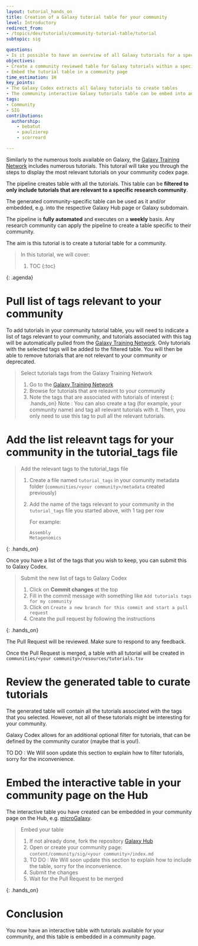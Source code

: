 ```yaml
---
layout: tutorial_hands_on
title: Creation of a Galaxy tutorial table for your community
level: Introductory
redirect_from:
- /topics/dev/tutorials/community-tutorial-table/tutorial
subtopic: sig

questions:
- Is it possible to have an overview of all Galaxy tutorials for a specific scientific domain?
objectives:
- Create a community reviewed table for Galaxy tutorials within a specific scientific domain
- Embed the tutorial table in a community page
time_estimation: 1H
key_points:
- The Galaxy Codex extracts all Galaxy tutorials to create tables
- The community interactive Galaxy tutorials table can be embed into any website
tags:
- Community
- SIG
contributions:
  authorship:
    - bebatut
    - paulzierep
    - scorreard

---
```


Similarly to the numerous tools available on Galaxy, the [Galaxy Training Network](https://training.galaxyproject.org/) includes numerous tutorials. This tutorail will take you through the steps to display the most relevant tutorials on your community codex page.

The pipeline creates table with all the tutorials. This table can be **filtered to only include tutorials that are relevant to a specific research community**.

The generated community-specific table can be used as it and/or embedded, e.g. into the respective Galaxy Hub page or Galaxy subdomain.

The pipeline is **fully automated** and executes on a **weekly** basis. Any research community can apply the pipeline to create a table specific to their community.

The aim is this tutorial is to create a tutorial table for a community.

> <agenda-title></agenda-title>
>
> In this tutorial, we will cover:
>
> 1. TOC
> {:toc}
>
{: .agenda}

# Pull list of tags relevant to your community

To add tutorials in your community tutorial table, you will need to indicate a list of tags relevant to your community, and tutorials associated with this tag will be automatically pulled from the [Galaxy Training Network](https://training.galaxyproject.org/). Only tutorials with the selected tags will be added to the filtered table.
You will then be able to remove tutorials that are not relevant to your community or deprecated.

> <hands-on-title>Select tutorials tags from the Galaxy Training Network</hands-on-title>
>
> 1. Go to the [Galaxy Training Network](https://training.galaxyproject.org/)
> 2. Browse for tutorials that are releavnt to your community
> 3. Note the tags that are associated with tutorials of interest
{: .hands_on}
Note : You can also create a tag (for example, your community name) and tag all relevant tutorials with it. Then, you only need to use this tag to pull all the relevant tutorials.

# Add the list releavnt tags for your community in the tutorial_tags file

> <hands-on-title>Add the relevant tags to the tutorial_tags file</hands-on-title>
> 1. Create a file named `tutorial_tags` in your comunity metadata folder (`communities/<your community>/metadata` created previously)
> 2. Add the name of the tags relevant to your community in the `tutorial_tags` file you started above, with 1 tag per row
>
>    For example:
>    ```
>    Assembly
>    Metagenomics
>    ```
>

{: .hands_on}

Once you have a list of the tags that you wish to keep, you can submit this to Galaxy Codex.

> <hands-on-title>Submit the new list of tags to Galaxy Codex</hands-on-title>
>
> 1. Click on **Commit changes** at the top
> 2. Fill in the commit message with something like `Add tutorials tags for my community`
> 3. Click on `Create a new branch for this commit and start a pull request`
> 4. Create the pull request by following the instructions
>
{: .hands_on}

The Pull Request will be reviewed. Make sure to respond to any feedback.

Once the Pull Request is merged, a table with all tutorial will be created in `communities/<your community>/resources/tutorials.tsv`

# Review the generated table to curate tutorials

The generated table will contain all the tutorials associated with the tags that you selected. However, not all of these tutorials might be interesting for your community.

Galaxy Codex allows for an additional optional filter for tutorials, that can be defined by the community curator (maybe that is you!).

TO DO : We Will soon update this section to explain how to filter tutorials, sorry for the inconvenience.

# Embed the interactive table in your community page on the Hub

The interactive table you have created can be embedded in your community page on the Hub, e.g. [microGalaxy](https://galaxyproject.org/community/sig/microbial/#workflows-and-tutorials).

> <hands-on-title>Embed your table</hands-on-title>
>
> 1.  If not already done, fork the repository [Galaxy Hub](https://github.com/galaxyproject/galaxy-hub)
> 2. Open or create your community page: `content/community/sig/<your community>/index.md`
> 3. TO DO : We Will soon update this section to explain how to include the table, sorry for the inconvenience. 
> 4. Submit the changes
> 5. Wait for the Pull Request to be merged
>
{: .hands_on}

# Conclusion

You now have an interactive table with tutorials available for your community, and this table is embedded in a community page.
